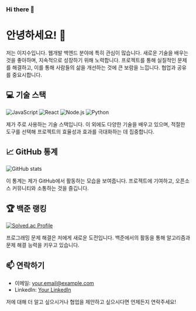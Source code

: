 ### Hi there 👋

<!--
**jisoolee11/jisoolee11** is a ✨ _special_ ✨ repository because its `README.md` (this file) appears on your GitHub profile.

Here are some ideas to get you started:

- 🔭 I’m currently working on ...
- 🌱 I’m currently learning ...
- 👯 I’m looking to collaborate on ...
- 🤔 I’m looking for help with ...
- 💬 Ask me about ...
- 📫 How to reach me: ...
- 😄 Pronouns: ...
- ⚡ Fun fact: ...
-->

# 안녕하세요! 👋

저는 이지수입니다. 웹개발 백엔드 분야에 특히 관심이 많습니다. 새로운 기술을 배우는 것을 좋아하며, 지속적으로 성장하기 위해 노력합니다. 프로젝트를 통해 실질적인 문제를 해결하고, 이를 통해 사람들의 삶을 개선하는 것에 큰 보람을 느낍니다. 협업과 공유를 중요시합니다.

## 💻 기술 스택

![JavaScript](https://img.shields.io/badge/-JavaScript-F7DF1E?style=flat-square&logo=javascript&logoColor=black)
![React](https://img.shields.io/badge/-React-61DAFB?style=flat-square&logo=react&logoColor=white)
![Node.js](https://img.shields.io/badge/-Node.js-339933?style=flat-square&logo=node.js&logoColor=white)
![Python](https://img.shields.io/badge/-Python-3776AB?style=flat-square&logo=python&logoColor=white)

제가 주로 사용하는 기술 스택입니다. 이 외에도 다양한 기술을 배우고 있으며, 적절한 도구를 선택해 프로젝트의 효율성과 효과를 극대화하는 데 집중합니다.

## 📈 GitHub 통계

![GitHub stats](https://github-readme-stats.vercel.app/api?username=yourusername&show_icons=true&theme=tokyonight)

이 통계는 제가 GitHub에서 활동하는 모습을 보여줍니다. 프로젝트에 기여하고, 오픈소스 커뮤니티와 소통하는 것을 즐깁니다.

## 🏆 백준 랭킹

[![Solved.ac Profile](http://mazassumnida.wtf/api/v2/generate_badge?boj=yourbojid)](https://solved.ac/yourbojid)

프로그래밍 문제 해결은 저에게 새로운 도전입니다. 백준에서의 활동을 통해 알고리즘과 문제 해결 능력을 키우고 있습니다.

## 📫 연락하기

- 이메일: your.email@example.com
- LinkedIn: [Your LinkedIn](https://www.linkedin.com/in/yourusername/)

저에 대해 더 알고 싶으시거나 협업을 제안하고 싶으시다면 언제든지 연락주세요!


